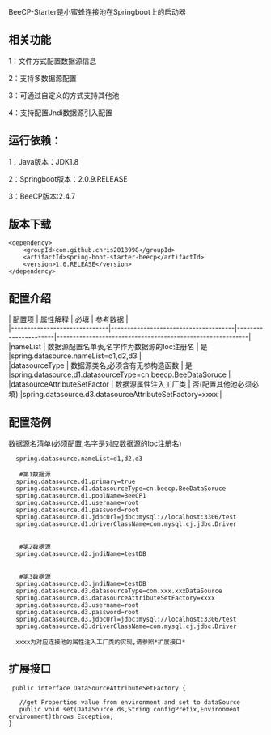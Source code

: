 BeeCP-Starter是小蜜蜂连接池在Springboot上的启动器


**相关功能**
---
1：文件方式配置数据源信息

2：支持多数据源配置

3：可通过自定义的方式支持其他池

4：支持配置Jndi数据源引入配置


**运行依赖：**
---
1：Java版本：JDK1.8

2：Springboot版本：2.0.9.RELEASE

3：BeeCP版本:2.4.7


**版本下载**
---
    <dependency>
    	<groupId>com.github.chris2018998</groupId>
    	<artifactId>spring-boot-starter-beecp</artifactId>
    	<version>1.0.RELEASE</version>
    </dependency>


**配置介绍**
---

| 配置项                        |      属性解释                         |        必填          |         参考数据                                           |  
|------------------------------|--------------------------------------|----------------------|-----------------------------------------------------------|            |nameList                      | 数据源配置名单表,名字作为数据源的Ioc注册名 | 是                   |spring.datasource.nameList=d1,d2,d3                        |  
|datasourceType                | 数据源类名,必须含有无参构造函数           | 是                   |spring.datasource.d1.datasourceType=cn.beecp.BeeDataSoruce |  |datasourceAttributeSetFactor  | 数据源属性注入工厂类                    | 否(配置其他池必须必填)  |spring.datasource.d3.datasourceAttributeSetFactory=xxxx    |                
                                  



**配置范例**
---

  数据源名清单(必须配置,名字是对应数据源的Ioc注册名)
  
      spring.datasource.nameList=d1,d2,d3
      
       #第1数据源
      spring.datasource.d1.primary=true  
      spring.datasource.d1.datasourceType=cn.beecp.BeeDataSoruce
      spring.datasource.d1.poolName=BeeCP1
      spring.datasource.d1.username=root
      spring.datasource.d1.password=root
      spring.datasource.d1.jdbcUrl=jdbc:mysql://localhost:3306/test
      spring.datasource.d1.driverClassName=com.mysql.cj.jdbc.Driver
      
    
       #第2数据源
      spring.datasource.d2.jndiName=testDB 
      
    
       #第3数据源
      spring.datasource.d3.jndiName=testDB
      spring.datasource.d3.datasourceType=com.xxx.xxxDataSource
      spring.datasource.d3.datasourceAttributeSetFactory=xxxx
      spring.datasource.d3.username=root
      spring.datasource.d3.password=root
      spring.datasource.d3.jdbcUrl=jdbc:mysql://localhost:3306/test
      spring.datasource.d3.driverClassName=com.mysql.cj.jdbc.Driver
  
      xxxx为对应连接池的属性注入工厂类的实现,请参照*扩展接口*

**扩展接口**
---

     public interface DataSourceAttributeSetFactory {
    
       //get Properties value from environment and set to dataSource
       public void set(DataSource ds,String configPrefix,Environment environment)throws Exception;
    }
    



  
  

